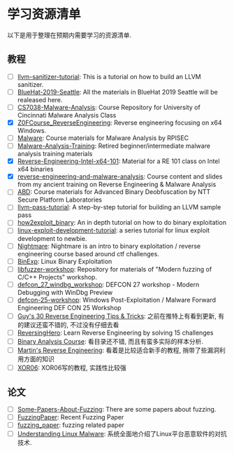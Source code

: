 # 学习资源清单

以下是用于整理在预期内需要学习的资源清单. 

## 教程

- [ ] [llvm-sanitizer-tutorial]([llvm-sanitizer-tutorial](https://github.com/trailofbits/llvm-sanitizer-tutorial)): This is a tutorial on how to build an LLVM sanitizer.
- [ ] [BlueHat-2019-Seattle](https://github.com/ga1ois/BlueHat-2019-Seattle): All the materials in BlueHat 2019 Seattle will be realeased here.
- [ ] [CS7038-Malware-Analysis](https://github.com/ckane/CS7038-Malware-Analysis): Course Repository for University of Cincinnati Malware Analysis Class
- [x] [Z0FCourse_ReverseEngineering](https://github.com/0xZ0F/Z0FCourse_ReverseEngineering): Reverse engineering focusing on x64 Windows.
- [ ] [Malware](https://github.com/RPISEC/Malware): Course materials for Malware Analysis by RPISEC
- [ ] [Malware-Analysis-Training](https://github.com/OpenRCE/Malware-Analysis-Training): Retired beginner/intermediate malware analysis training materials
- [x] [Reverse-Engineering-Intel-x64-101](https://github.com/0xdidu/Reverse-Engineering-Intel-x64-101): Material for a RE 101 class on Intel x64 binaries
- [x] [reverse-engineering-and-malware-analysis](https://github.com/abhisek/reverse-engineering-and-malware-analysis): Course content and slides from my ancient training on Reverse Engineering & Malware Analysis
- [ ] [ABD](https://github.com/malrev/ABD): Course materials for Advanced Binary Deobfuscation by NTT Secure Platform Laboratories
- [ ] [llvm-pass-tutorial](https://github.com/abenkhadra/llvm-pass-tutorial): A step-by-step tutorial for building an LLVM sample pass
- [ ] [how2exploit_binary](https://github.com/Bretley/how2exploit_binary): An in depth tutorial on how to do binary exploitation
- [ ] [linux-exploit-development-tutorial](https://github.com/hardenedlinux/linux-exploit-development-tutorial): a series tutorial for linux exploit development to newbie.
- [ ] [Nightmare](https://guyinatuxedo.github.io/index.html): Nightmare is an intro to binary exploitation / reverse engineering course based around ctf challenges.
- [ ] [BinExp](https://github.com/r0hi7/BinExp): Linux Binary Exploitation
- [ ] [libfuzzer-workshop](https://github.com/Dor1s/libfuzzer-workshop): Repository for materials of "Modern fuzzing of C/C++ Projects" workshop.
- [ ] [defcon_27_windbg_workshop](https://github.com/hugsy/defcon_27_windbg_workshop): DEFCON 27 workshop - Modern Debugging with WinDbg Preview
- [ ] [defcon-25-workshop](https://github.com/zerosum0x0/defcon-25-workshop): Windows Post-Exploitation / Malware Forward Engineering DEF CON 25 Workshop
- [ ] [Guy's 30 Reverse Engineering Tips & Tricks](https://blog.vastart.dev/2020/04/guys-30-reverse-engineering-tips-tricks.html): 之前在推特上有看到更新, 有的建议还蛮不错的, 不过没有仔细去看
- [ ] [ReversingHero](https://www.reversinghero.com/): Learn Reverse Engineering by solving 15 challenges
- [ ] [Binary Analysis Course](https://maxkersten.nl/binary-analysis-course/): 看目录还不错, 而且有蛮多实际的样本分析. 
- [ ] [Martin's Reverse Engineering](https://martin.uy/blog/projects/reverse-engineering/): 看着是比较适合新手的教程, 捎带了些漏洞利用方面的知识
- [ ] [XOR06](https://xor06.wordpress.com/tutorials/): XOR06写的教程, 实践性比较强

## 论文

- [ ] [Some-Papers-About-Fuzzing](https://github.com/bsauce/Some-Papers-About-Fuzzing): There are some papers about fuzzing.
- [ ] [FuzzingPaper](https://github.com/wcventure/FuzzingPaper): Recent Fuzzing Paper
- [ ] [fuzzing_paper](https://github.com/bin2415/fuzzing_paper): fuzzing related paper
- [ ] [Understanding Linux Malware](http://www.s3.eurecom.fr/docs/oakland18_cozzi.pdf): 系统全面地介绍了Linux平台恶意软件的对抗技术. 